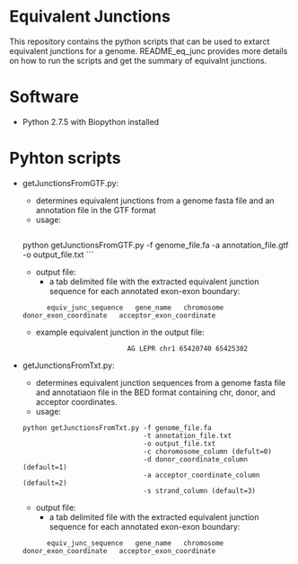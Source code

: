 # Equivalent Junctions

This repository contains the python scripts that can be used to extarct equivalent junctions for a genome. README_eq_junc provides more details on how to run the scripts and get the summary of equivalnt junctions.

# Software

- Python 2.7.5 with Biopython installed

# Pyhton scripts

- getJunctionsFromGTF.py: 
   - determines equivalent junctions from a genome fasta file and an annotation file in the GTF format
   - usage:
      ```  
   python getJunctionsFromGTF.py -f genome_file.fa
                                 -a annotation_file.gtf
                                 -o output_file.txt
      ```
    - output file: 
         - a tab delimited file with the extracted equivalent junction sequence for each annotated exon-exon boundary: 

   ```
         equiv_junc_sequence   gene_name   chromosome   donor_exon_coordinate   acceptor_exon_coordinate 
   ```
     - example equivalent junction in the output file:
   
   ```
                             AG LEPR chr1 65420740 65425302  
   ```
- getJunctionsFromTxt.py: 
   - determines equivalent junction sequences from a genome fasta file and annotatiaon file in the BED format containing chr, donor, and acceptor coordinates.
   - usage: 
   ```
   python getJunctionsFromTxt.py -f genome_file.fa
                                 -t annotation_file.txt
                                 -o output_file.txt
                                 -c choromosome_column (defult=0) 
                                 -d donor_coordinate_column (default=1) 
                                 -a acceptor_coordinate_column (default=2)
                                 -s strand_column (default=3)
    ```                                       
    - output file: 
      - a tab delimited file with the extracted equivalent junction sequence for each annotated exon-exon boundary: 
   ```
         equiv_junc_sequence   gene_name   chromosome   donor_exon_coordinate   acceptor_exon_coordinate 
   ```
